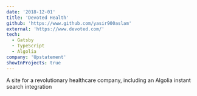 ```yaml
---
date: '2018-12-01'
title: 'Devoted Health'
github: 'https://www.github.com/yasir900aslam'
external: 'https://www.devoted.com/'
tech:
  - Gatsby
  - TypeScript
  - Algolia
company: 'Upstatement'
showInProjects: true
---
```


A site for a revolutionary healthcare company, including an Algolia instant search integration
